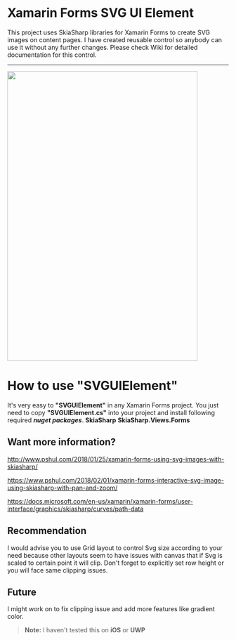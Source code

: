 
# Xamarin Forms SVG UI Element

This project uses SkiaSharp libraries for Xamarin Forms to create SVG images on content pages. I have created reusable control so anybody can use it without any further changes. Please check Wiki for detailed documentation for this control.
***
<img src="https://u7ts5g.by.files.1drv.com/y4mcW-5IjMSv4KyYeM0sA89O8HMK-6cOCXq8rPE03GZ_M3ypZmuHvxuUThH7At0SdD9EH5pOCaWkAbEmzNI6a3Zxcvlb0q1zD_sX1KxDeCLXqVUu9AejbqQDlT69RP_3Z2CjnkLl3_G2C5tAUxaErixT_2boziJPrQFG73dS1FVsM2_TAx5QKEvMcGhPcTDTkS9YU0Vjw86Tb5TltsyjUWZng?width=433&height=660&cropmode=none" width="433" height="660" />

# How to use **"SVGUIElement"**

It's very easy to **"SVGUIElement"** in any Xamarin Forms project. You just need to copy **"SVGUIElement.cs"** into your project and install following required ***nuget packages***.
**SkiaSharp**
**SkiaSharp.Views.Forms**

## Want more information?
http://www.pshul.com/2018/01/25/xamarin-forms-using-svg-images-with-skiasharp/

https://www.pshul.com/2018/02/01/xamarin-forms-interactive-svg-image-using-skiasharp-with-pan-and-zoom/

https://docs.microsoft.com/en-us/xamarin/xamarin-forms/user-interface/graphics/skiasharp/curves/path-data
## Recommendation
I would advise you to use Grid layout to control Svg size according to your need because other layouts seem to have issues with canvas that if Svg is scaled to certain point it will clip. Don't forget to explicitly set row height or you will face same clipping issues.
## Future
I might work on to fix clipping issue and add more features like gradient color.
>**Note:** I haven't tested this on **iOS** or **UWP**

